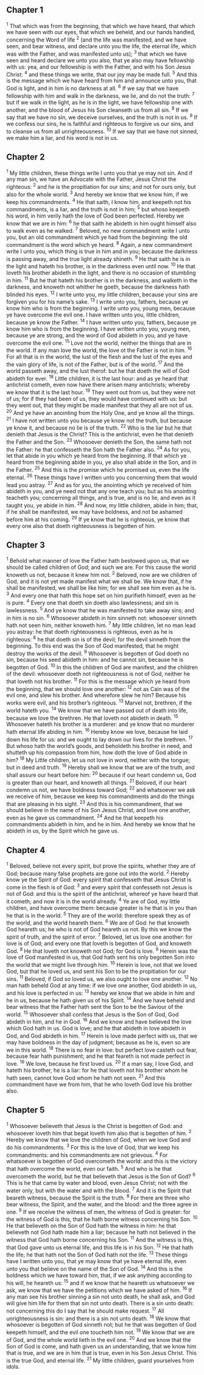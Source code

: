 ## Chapter 1

<sup>1</sup> That which was from the beginning, that which we have heard, that which we have seen with our eyes, that which we beheld, and our hands handled, concerning the Word of life
<sup>2</sup> (and the life was manifested, and we have seen, and bear witness, and declare unto you the life, the eternal life, which was with the Father, and was manifested unto us);
<sup>3</sup> that which we have seen and heard declare we unto you also, that ye also may have fellowship with us: yea, and our fellowship is with the Father, and with his Son Jesus Christ:
<sup>4</sup> and these things we write, that our joy may be made full.
<sup>5</sup> And this is the message which we have heard from him and announce unto you, that God is light, and in him is no darkness at all.
<sup>6</sup> If we say that we have fellowship with him and walk in the darkness, we lie, and do not the truth:
<sup>7</sup> but if we walk in the light, as he is in the light, we have fellowship one with another, and the blood of Jesus his Son cleanseth us from all sin.
<sup>8</sup> If we say that we have no sin, we deceive ourselves, and the truth is not in us.
<sup>9</sup> If we confess our sins, he is faithful and righteous to forgive us our sins, and to cleanse us from all unrighteousness.
<sup>10</sup> If we say that we have not sinned, we make him a liar, and his word is not in us.
## Chapter 2

<sup>1</sup> My little children, these things write I unto you that ye may not sin. And if any man sin, we have an Advocate with the Father, Jesus Christ the righteous:
<sup>2</sup> and he is the propitiation for our sins; and not for ours only, but also for the whole world.
<sup>3</sup> And hereby we know that we know him, if we keep his commandments.
<sup>4</sup> He that saith, I know him, and keepeth not his commandments, is a liar, and the truth is not in him;
<sup>5</sup> but whoso keepeth his word, in him verily hath the love of God been perfected. Hereby we know that we are in him:
<sup>6</sup> he that saith he abideth in him ought himself also to walk even as he walked.
<sup>7</sup> Beloved, no new commandment write I unto you, but an old commandment which ye had from the beginning: the old commandment is the word which ye heard.
<sup>8</sup> Again, a new commandment write I unto you, which thing is true in him and in you; because the darkness is passing away, and the true light already shineth.
<sup>9</sup> He that saith he is in the light and hateth his brother, is in the darkness even until now.
<sup>10</sup> He that loveth his brother abideth in the light, and there is no occasion of stumbling in him.
<sup>11</sup> But he that hateth his brother is in the darkness, and walketh in the darkness, and knoweth not whither he goeth, because the darkness hath blinded his eyes.
<sup>12</sup> I write unto you, my little children, because your sins are forgiven you for his name’s sake.
<sup>13</sup> I write unto you, fathers, because ye know him who is from the beginning. I write unto you, young men, because ye have overcome the evil one. I have written unto you, little children, because ye know the Father.
<sup>14</sup> I have written unto you, fathers, because ye know him who is from the beginning. I have written unto you, young men, because ye are strong, and the word of God abideth in you, and ye have overcome the evil one.
<sup>15</sup> Love not the world, neither the things that are in the world. If any man love the world, the love ot the Father is not in him.
<sup>16</sup> For all that is in the world, the lust of the flesh and the lust of the eyes and the vain glory of life, is not of the Father, but is of the world.
<sup>17</sup> And the world passeth away, and the lust therof: but he that doeth the will of God abideth for ever.
<sup>18</sup> Little children, it is the last hour: and as ye heard that antichrist cometh, even now have there arisen many antichrists; whereby we know that it is the last hour.
<sup>19</sup> They went out from us, but they were not of us; for if they had been of us, they would have continued with us: but they went out, that they might be made manifest that they all are not of us.
<sup>20</sup> And ye have an anointing from the Holy One, and ye know all the things.
<sup>21</sup> I have not written unto you because ye know not the truth, but because ye know it, and because no lie is of the truth.
<sup>22</sup> Who is the liar but he that denieth that Jesus is the Christ? This is the antichrist, even he that denieth the Father and the Son.
<sup>23</sup> Whosoever denieth the Son, the same hath not the Father: he that confesseth the Son hath the Father also.
<sup>24</sup> As for you, let that abide in you which ye heard from the beginning. If that which ye heard from the beginning abide in you, ye also shall abide in the Son, and in the Father.
<sup>25</sup> And this is the promise which he promised us, even the life eternal.
<sup>26</sup> These things have I written unto you concerning them that would lead you astray.
<sup>27</sup> And as for you, the anointing which ye received of him abideth in you, and ye need not that any one teach you; but as his anointing teacheth you; concerning all things, and is true, and is no lie, and even as it taught you, ye abide in him.
<sup>28</sup> And now, my little children, abide in him; that, if he shall be manifested, we may have boldness, and not be ashamed before him at his coming.
<sup>29</sup> If ye know that he is righteous, ye know that every one also that doeth righteousness is begotten of him.
## Chapter 3

<sup>1</sup> Behold what manner of love the Father hath bestowed upon us, that we should be called children of God; and such we are. For this cause the world knoweth us not, because it knew him not.
<sup>2</sup> Beloved, now are we children of God, and it is not yet made manifest what we shall be. We know that, if he shall be manifested, we shall be like him; for we shall see him even as he is.
<sup>3</sup> And every one that hath this hope set on him purifieth himself, even as he is pure.
<sup>4</sup> Every one that doeth sin doeth also lawlessness; and sin is lawlessness.
<sup>5</sup> And ye know that he was manifested to take away sins; and in him is no sin.
<sup>6</sup> Whosoever abideth in him sinneth not: whosoever sinneth hath not seen him, neither knoweth him.
<sup>7</sup> My little children, let no man lead you astray: he that doeth righteousness is righteous, even as he is righteous:
<sup>8</sup> he that doeth sin is of the devil; for the devil sinneth from the beginning. To this end was the Son of God manifested, that he might destroy the works of the devil.
<sup>9</sup> Whosoever is begotten of God doeth no sin, because his seed abideth in him: and he cannot sin, because he is begotten of God.
<sup>10</sup> In this the children of God are manifest, and the children of the devil: whosoever doeth not righteousness is not of God, neither he that loveth not his brother.
<sup>11</sup> For this is the message which ye heard from the beginning, that we should love one another:
<sup>12</sup> not as Cain was of the evil one, and slew his brother. And wherefore slew he him? Because his works were evil, and his brother’s righteous.
<sup>13</sup> Marvel not, brethren, if the world hateth you.
<sup>14</sup> We know that we have passed out of death into life, because we love the brethren. He that loveth not abideth in death.
<sup>15</sup> Whosoever hateth his brother is a murderer: and ye know that no murderer hath eternal life abiding in him.
<sup>16</sup> Hereby know we love, because he laid down his life for us: and we ought to lay down our lives for the brethren.
<sup>17</sup> But whoso hath the world’s goods, and beholdeth his brother in need, and shutteth up his compassion from him, how doth the love of God abide in him?
<sup>18</sup> My Little children, let us not love in word, neither with the tongue; but in deed and truth.
<sup>19</sup> Hereby shall we know that we are of the truth, and shall assure our heart before him:
<sup>20</sup> because if our heart condemn us, God is greater than our heart, and knoweth all things.
<sup>21</sup> Beloved, if our heart condemn us not, we have boldness toward God;
<sup>22</sup> and whatsoever we ask we receive of him, because we keep his commandments and do the things that are pleasing in his sight.
<sup>23</sup> And this is his commandment, that we should believe in the name of his Son Jesus Christ, and love one another, even as he gave us commandment.
<sup>24</sup> And he that keepeth his commandments abideth in him, and he in him. And hereby we know that he abideth in us, by the Spirit which he gave us.
## Chapter 4

<sup>1</sup> Beloved, believe not every spirit, but prove the spirits, whether they are of God; because many false prophets are gone out into the world.
<sup>2</sup> Hereby know ye the Spirit of God: every spirit that confesseth that Jesus Christ is come in the flesh is of God:
<sup>3</sup> and every spirit that confesseth not Jesus is not of God: and this is the spirit of the antichrist, whereof ye have heard that it cometh; and now it is in the world already.
<sup>4</sup> Ye are of God, my little children, and have overcome them: because greater is he that is in you than he that is in the world.
<sup>5</sup> They are of the world: therefore speak they as of the world, and the world heareth them.
<sup>6</sup> We are of God: he that knoweth God heareth us; he who is not of God heareth us not. By this we know the spirit of truth, and the spirit of error.
<sup>7</sup> Beloved, let us love one another: for love is of God; and every one that loveth is begotten of God, and knoweth God.
<sup>8</sup> He that loveth not knoweth not God; for God is love.
<sup>9</sup> Herein was the love of God manifested in us, that God hath sent his only begotten Son into the world that we might live through him.
<sup>10</sup> Herein is love, not that we loved God, but that he loved us, and sent his Son to be the propitiation for our sins.
<sup>11</sup> Beloved, if God so loved us, we also ought to love one another.
<sup>12</sup> No man hath beheld God at any time: if we love one another, God abideth in us, and his love is perfected in us:
<sup>13</sup> hereby we know that we abide in him and he in us, because he hath given us of his Spirit.
<sup>14</sup> And we have beheld and bear witness that the Father hath sent the Son to be the Saviour of the world.
<sup>15</sup> Whosoever shall confess that Jesus is the Son of God, God abideth in him, and he in God.
<sup>16</sup> And we know and have believed the love which God hath in us. God is love; and he that abideth in love abideth in God, and God abideth in him.
<sup>17</sup> Herein is love made perfect with us, that we may have boldness in the day of judgment; because as he is, even so are we in this world.
<sup>18</sup> There is no fear in love: but perfect love casteth out fear, because fear hath punishment; and he that feareth is not made perfect in love.
<sup>19</sup> We love, because he first loved us.
<sup>20</sup> If a man say, I love God, and hateth his brother, he is a liar: for he that loveth not his brother whom he hath seen, cannot love God whom he hath not seen.
<sup>21</sup> And this commandment have we from him, that he who loveth God love his brother also.
## Chapter 5

<sup>1</sup> Whosoever believeth that Jesus is the Christ is begotten of God: and whosoever loveth him that begat loveth him also that is begotten of him.
<sup>2</sup> Hereby we know that we love the children of God, when we love God and do his commandments.
<sup>3</sup> For this is the love of God, that we keep his commandments: and his commandments are not grievous.
<sup>4</sup> For whatsoever is begotten of God overcometh the world: and this is the victory that hath overcome the world, even our faith.
<sup>5</sup> And who is he that overcometh the world, but he that believeth that Jesus is the Son of God?
<sup>6</sup> This is he that came by water and blood, even Jesus Christ; not with the water only, but with the water and with the blood.
<sup>7</sup> And it is the Spirit that beareth witness, because the Spirit is the truth.
<sup>8</sup> For there are three who bear witness, the Spirit, and the water, and the blood: and the three agree in one.
<sup>9</sup> If we receive the witness of men, the witness of God is greater: for the witness of God is this, that he hath borne witness concerning his Son.
<sup>10</sup> He that believeth on the Son of God hath the witness in him: he that believeth not God hath made him a liar; because he hath not believed in the witness that God hath borne concerning his Son.
<sup>11</sup> And the witness is this, that God gave unto us eternal life, and this life is in his Son.
<sup>12</sup> He that hath the life; he that hath not the Son of God hath not the life.
<sup>13</sup> These things have I written unto you, that ye may know that ye have eternal life, even unto you that believe on the name of the Son of God.
<sup>14</sup> And this is the boldness which we have toward him, that, if we ask anything according to his will, he heareth us:
<sup>15</sup> and if we know that he heareth us whatsoever we ask, we know that we have the petitions which we have asked of him.
<sup>16</sup> If any man see his brother sinning a sin not unto death, he shall ask, and God will give him life for them that sin not unto death. There is a sin unto death: not concerning this do I say that he should make request.
<sup>17</sup> All unrighteousness is sin: and there is a sin not unto death.
<sup>18</sup> We know that whosoever is begotten of God sinneth not; but he that was begotten of God keepeth himself, and the evil one toucheth him not.
<sup>19</sup> We know that we are of God, and the whole world lieth in the evil one.
<sup>20</sup> And we know that the Son of God is come, and hath given us an understanding, that we know him that is true, and we are in him that is true, even in his Son Jesus Christ. This is the true God, and eternal life.
<sup>21</sup> My little children, guard yourselves from idols.
